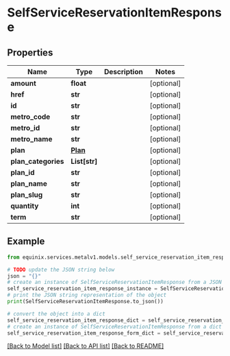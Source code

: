 # SelfServiceReservationItemResponse


## Properties

Name | Type | Description | Notes
------------ | ------------- | ------------- | -------------
**amount** | **float** |  | [optional] 
**href** | **str** |  | [optional] 
**id** | **str** |  | [optional] 
**metro_code** | **str** |  | [optional] 
**metro_id** | **str** |  | [optional] 
**metro_name** | **str** |  | [optional] 
**plan** | [**Plan**](Plan.md) |  | [optional] 
**plan_categories** | **List[str]** |  | [optional] 
**plan_id** | **str** |  | [optional] 
**plan_name** | **str** |  | [optional] 
**plan_slug** | **str** |  | [optional] 
**quantity** | **int** |  | [optional] 
**term** | **str** |  | [optional] 

## Example

```python
from equinix.services.metalv1.models.self_service_reservation_item_response import SelfServiceReservationItemResponse

# TODO update the JSON string below
json = "{}"
# create an instance of SelfServiceReservationItemResponse from a JSON string
self_service_reservation_item_response_instance = SelfServiceReservationItemResponse.from_json(json)
# print the JSON string representation of the object
print(SelfServiceReservationItemResponse.to_json())

# convert the object into a dict
self_service_reservation_item_response_dict = self_service_reservation_item_response_instance.to_dict()
# create an instance of SelfServiceReservationItemResponse from a dict
self_service_reservation_item_response_form_dict = self_service_reservation_item_response.from_dict(self_service_reservation_item_response_dict)
```
[[Back to Model list]](../README.md#documentation-for-models) [[Back to API list]](../README.md#documentation-for-api-endpoints) [[Back to README]](../README.md)



